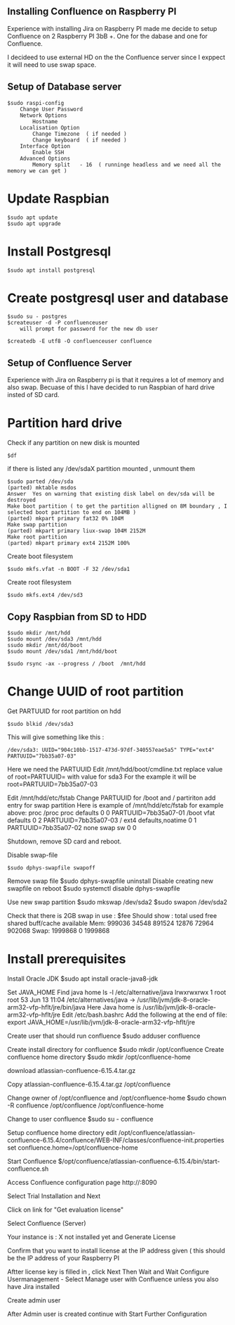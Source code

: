 
## Installing Confluence on Raspberry PI

Experience with installing Jira on Raspberry PI made me decide to 
setup Confluence on 2 Raspberry PI 3bB +.
One for the dabase and one for Confluence.

I decideed to use external HD on the the Confluence server since 
I exppect it will need to use swap space.

## Setup of Database server
```
$sudo raspi-config
    Change User Password
    Network Options 
        Hostname
    Localisation Option
        Change Timezone  ( if needed )
        Change keyboard  ( if needed )
    Interface Option
        Enable SSH
    Advanced Options
        Memory split   - 16  ( runninge headless and we need all the memory we can get )
```    
# Update Raspbian
```
$sudo apt update
$sudo apt upgrade
```
# Install Postgresql
```
$sudo apt install postgresql  
```
# Create postgresql  user and database
```
$sudo su - postgres
$createuser -d -P confluenceuser
    will prompt for password for the new db user

$createdb -E utf8 -O confluenceuser confluence
```
## Setup of  Confluence Server

Experience with Jira on Raspberry pi is that it requires a lot of memory and also  swap.
Becuase of this I have decided to run Raspbian of hard drive insted of SD card.

# Partition  hard drive
Check if any partition on new disk is mounted 
```
$df
```
if there is listed any  /dev/sdaX  partition mounted , unmount them
```
$sudo parted /dev/sda
(parted) mktable msdos
Answer  Yes on warning that existing disk label on dev/sda will be destroyed
Make boot partition ( to get the partition alligned on 8M boundary , I selected boot partition to end on 104MB )
(parted) mkpart primary fat32 0% 104M
Make swap partition 
(parted) mkpart primary liux-swap 104M 2152M
Make root partition
(parted) mkpart primary ext4 2152M 100%
```

Create boot filesystem
```
$sudo mkfs.vfat -n BOOT -F 32 /dev/sda1
```
Create root filesystem
```
$sudo mkfs.ext4 /dev/sd3
```
## Copy  Raspbian from SD to HDD
```
$sudo mkdir /mnt/hdd
$sudo mount /dev/sda3 /mnt/hdd
ssudo mkdir /mnt/dd/boot
$sudo mount /dev/sda1 /mnt/hdd/boot

$sudo rsync -ax --progress / /boot  /mnt/hdd
```

# Change UUID of root partition
Get PARTUUID  for root partition  on hdd
```
$sudo blkid /dev/sda3
```
This will give something like this :
```
/dev/sda3: UUID="904c10bb-1517-473d-97df-340557eae5a5" TYPE="ext4" PARTUUID="7bb35a07-03"
```
Here we need the PARTUUID
Edit /mnt/hdd/boot/cmdline.txt  replace value of root=PARTUUID= with value for sda3
For the example it will be root=PARTUUID=7bb35a07-03

Edit /mnt/hdd/etc/fstab
Change PARTUUID for  /boot  and /  partiriton
add entry for swap partition
Here is example of /mnt/hdd/etc/fstab for example above:
    proc            /proc           proc    defaults          0       0
    PARTUUID=7bb35a07-01  /boot           vfat    defaults          0       2
    PARTUUID=7bb35a07-03  /               ext4    defaults,noatime  0       1
    PARTUUID=7bb35a07-02  none            swap    sw          0       0

Shutdown, remove SD card and reboot.

Disable  swap-file
```
$sudo dphys-swapfile swapoff
```
Remove  swap file
    $sudo dphys-swapfile uninstall
Disable creating new swapfile on reboot
    $sudo systemctl disable dphys-swapfile

Use new swap partition
    $sudo mkswap /dev/sda2
    $sudo swapon /dev/sda2

Check that there is 2GB swap in use :
    $fee
Should show :
              total        used        free      shared  buff/cache   available
    Mem:         999036       34548      891524       12876       72964      902068
    Swap:       1999868           0     1999868

# Install prerequisites

Install  Oracle JDK
    $sudo apt install oracle-java8-jdk

Set JAVA_HOME 
Find java home 
    ls -l /etc/alternative/java
    lrwxrwxrwx 1 root root 53 Jun 13 11:04 /etc/alternatives/java -> /usr/lib/jvm/jdk-8-oracle-arm32-vfp-hflt/jre/bin/java
Here Java home is /usr/lib/jvm/jdk-8-oracle-arm32-vfp-hflt/jre
Edit /etc/bash.bashrc
Add the following at the end of file:
    export JAVA_HOME=/usr/lib/jvm/jdk-8-oracle-arm32-vfp-hflt/jre



Create user that should run confluence
    $sudo adduser confluence 

Create install directory for confluence 
    $sudo mkdir /opt/confluence
Create confluence home directory
    $sudo mkdir /opt/confluence-home

download atlassian-confluence-6.15.4.tar.gz

Copy  atlassian-confluence-6.15.4.tar.gz  /opt/confluence

Change owner of /opt/confluence and /opt/confluence-home
    $sudo chown -R confluence /opt/confluence /opt/confluence-home

Change to user confluence 
    $sudo su - confluence

Setup confluence home directory
edit /opt/confluence/atlassian-confluence-6.15.4/confluence/WEB-INF/classes/confluence-init.properties
set 
    confluence.home=/opt/confluence-home


Start Confluence
    $/opt/confluence/atlassian-confluence-6.15.4/bin/start-confluence.sh

Access  Confluence configuration page 
http://<ip of rpi-conflunece server>:8090

Select Trial Installation
and Next

Click on link for "Get evaluation license"

Select Confluence (Server)

Your instance is : X not installed yet  and Generate License



Confirm that you want to install license at the IP address given  ( this should be the IP address of your Raspberry PI

Aftter license key is filled in  , click Next
Then Wait and Wait
Configure Usermanagement - Select Manage user with Confluence unless you also have Jira installed

Create admin user

After Admin user is created continue with Start Further Configuration

